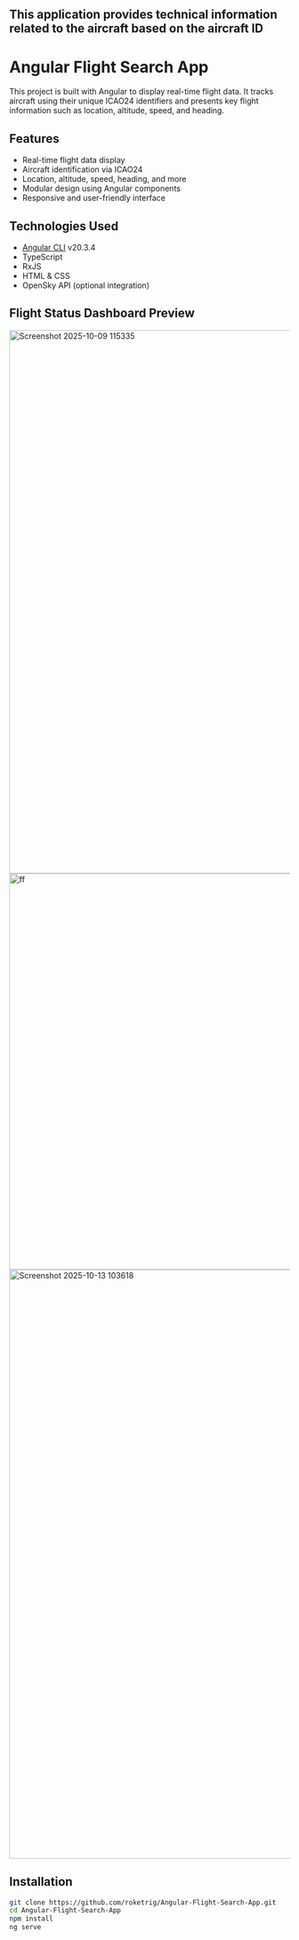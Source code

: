 
<h2>This application provides technical information related to the aircraft based on the aircraft ID</h2>


# Angular Flight Search App

This project is built with Angular to display real-time flight data. It tracks aircraft using their unique ICAO24 identifiers and presents key flight information such as location, altitude, speed, and heading.

## Features

- Real-time flight data display
- Aircraft identification via ICAO24
- Location, altitude, speed, heading, and more
- Modular design using Angular components
- Responsive and user-friendly interface

## Technologies Used

- [Angular CLI](https://angular.io/cli) v20.3.4
- TypeScript
- RxJS
- HTML & CSS
- OpenSky API (optional integration)

## Flight Status Dashboard Preview

<img width="2440" height="975" alt="Screenshot 2025-10-09 115335" src="https://github.com/user-attachments/assets/296bec41-d6a1-4d1c-b392-b2f06eb1992f" />

<img width="1452" height="711" alt="ff" src="https://github.com/user-attachments/assets/8e9edb4d-4c5c-4b55-80f6-bbffabfce3b8" />

<img width="1946" height="1057" alt="Screenshot 2025-10-13 103618" src="https://github.com/user-attachments/assets/5e88a967-2730-4ec0-a9d4-70d497ff8540" />


## Installation

```bash
git clone https://github.com/roketrig/Angular-Flight-Search-App.git
cd Angular-Flight-Search-App
npm install
ng serve
